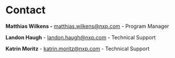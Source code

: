 # Contact

**Matthias Wilkens -** matthias.wilkens@nxp.com - Program Manager

**Landon Haugh** - landon.haugh@nxp.com - Technical Support

**Katrin Moritz** - katrin.moritz@nxp.com - Technical Support

##
